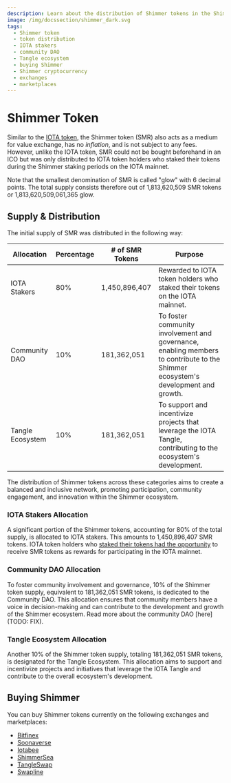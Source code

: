 ```yaml
---
description: Learn about the distribution of Shimmer tokens in the Shimmer network ecosystem.
image: /img/docssection/shimmer_dark.svg
tags:
  - Shimmer token
  - token distribution
  - IOTA stakers
  - community DAO
  - Tangle ecosystem
  - buying Shimmer
  - Shimmer cryptocurrency
  - exchanges
  - marketplaces
---
```


# Shimmer Token

Similar to the [IOTA token](../iota/iota-token.md), the Shimmer token (SMR) also acts as a medium for value exchange, has no _inflation_,
and is not subject to any fees. However, unlike the IOTA token, SMR could not be bought beforehand in an ICO but was
only distributed to IOTA token holders who staked their tokens during the Shimmer staking periods on the IOTA mainnet.

Note that the smallest denomination of SMR is called "glow" with 6 decimal points. The total supply consists therefore
out of 1,813,620,509 SMR tokens or 1,813,620,509,061,365 glow.

## Supply & Distribution

The initial supply of SMR was distributed in the following way:

| Allocation       | Percentage | # of SMR Tokens | Purpose                                                                                                                           |
| ---------------- | ---------- | --------------- | --------------------------------------------------------------------------------------------------------------------------------- |
| IOTA Stakers     | 80%        | 1,450,896,407   | Rewarded to IOTA token holders who staked their tokens on the IOTA mainnet.                                                       |
| Community DAO    | 10%        | 181,362,051     | To foster community involvement and governance, enabling members to contribute to the Shimmer ecosystem's development and growth. |
| Tangle Ecosystem | 10%        | 181,362,051     | To support and incentivize projects that leverage the IOTA Tangle, contributing to the ecosystem's development.                   |

The distribution of Shimmer tokens across these categories aims to create a balanced and inclusive network, promoting
participation, community engagement, and innovation within the Shimmer ecosystem.

### IOTA Stakers Allocation

A significant portion of the Shimmer tokens, accounting for 80% of the total supply, is allocated to IOTA stakers. This
amounts to 1,450,896,407 SMR tokens. IOTA token holders who [staked their tokens had the opportunity](/get-started/introduction/iota/staking#iota-staking-for-smr-rewards) to receive SMR tokens as rewards for participating in the IOTA mainnet.

### Community DAO Allocation

To foster community involvement and governance, 10% of the Shimmer token supply, equivalent to 181,362,051 SMR tokens,
is dedicated to the Community DAO. This allocation ensures that community members have a voice in decision-making and
can contribute to the development and growth of the Shimmer ecosystem. Read more about the community DAO [here](TODO:
FIX).

### Tangle Ecosystem Allocation

Another 10% of the Shimmer token supply, totaling 181,362,051 SMR tokens, is designated for the Tangle Ecosystem. This
allocation aims to support and incentivize projects and initiatives that leverage the IOTA Tangle and contribute to the
overall ecosystem's development.

## Buying Shimmer

You can buy Shimmer tokens currently on the following exchanges and marketplaces:

- [Bitfinex](https://bitfinex.com)
- [Soonaverse](https://soonaverse.com/tokens/all)
- [Iotabee](https://iotabee.com/swap)
- [ShimmerSea](https://shimmersea.finance/swap)
- [TangleSwap](https://app.tangleswap.exchange/swap)
- [Swapline](https://app.swapline.com/swap)
